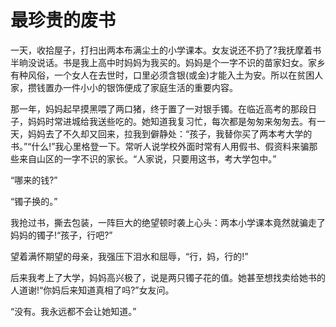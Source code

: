# 最珍贵的废书

一天，收拾屋子，打扫出两本布满尘土的小学课本。女友说还不扔了?我抚摩着书半晌没说话。书是我上高中时妈妈为我买的。妈妈是个一字不识的苗家妇女。家乡有种风俗，一个女人在去世时，口里必须含银(或金)才能入土为安。所以在贫困人家，攒钱置办一件小小的银饰便成了家庭生活的重要内容。 

那一年，妈妈起早摸黑喂了两口猪，终于置了一对银手镯。在临近高考的那段日子，妈妈时常进城给我送些吃的。她知道我复习忙，每次都是匆匆来匆匆去。有一天，妈妈去了不久却又回来，拉我到僻静处：“孩子，我替你买了两本考大学的书。”“什么!”我心里格登一下。常听人说学校外面时常有人用假书、假资料来骗那些来自山区的一字不识的家长。“人家说，只要用这书，考大学包中。” 

“哪来的钱?” 

“镯子换的。” 

我抢过书，撕去包装，一阵巨大的绝望顿时袭上心头：两本小学课本竟然就骗走了妈妈的镯子!“孩子，行吧?” 

望着满怀期望的母亲，我强压下泪水和屈辱，“行，妈，行的!” 

后来我考上了大学，妈妈高兴极了，说是两只镯子花的值。她甚至想找卖给她书的人道谢!“你妈后来知道真相了吗?”女友问。 

“没有。我永远都不会让她知道。”
 